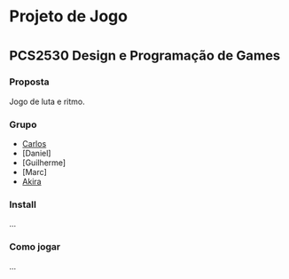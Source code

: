 
# Projeto de Jogo
# <small>PCS2530 Design e Programação de Games</small>


### Proposta

Jogo de luta e ritmo.

### Grupo

+ [Carlos](https://girhub.com/cammarin)
+ [Daniel]
+ [Guilherme]
+ [Marc]
+ [Akira](https://github.com/orenjiakira)

### Install

...

### Como jogar

...

